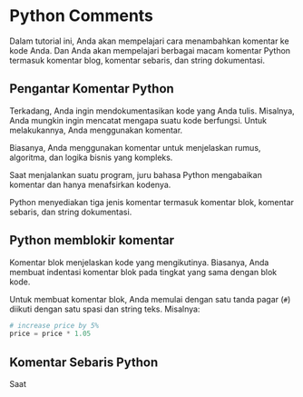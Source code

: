 # Python Comments

Dalam tutorial ini, Anda akan mempelajari cara menambahkan komentar ke kode Anda. Dan Anda akan mempelajari berbagai macam komentar Python termasuk komentar blog, komentar sebaris, dan string dokumentasi.

## Pengantar Komentar Python
Terkadang, Anda ingin mendokumentasikan kode yang Anda tulis. Misalnya, Anda mungkin ingin mencatat mengapa suatu kode berfungsi. Untuk melakukannya, Anda menggunakan komentar.

Biasanya, Anda menggunakan komentar untuk menjelaskan rumus, algoritma, dan logika bisnis yang kompleks.

Saat menjalankan suatu program, juru bahasa Python mengabaikan komentar dan hanya menafsirkan kodenya.

Python menyediakan tiga jenis komentar termasuk komentar blok, komentar sebaris, dan string dokumentasi.

## Python memblokir komentar
Komentar blok menjelaskan kode yang mengikutinya. Biasanya, Anda membuat indentasi komentar blok pada tingkat yang sama dengan blok kode.

Untuk membuat komentar blok, Anda memulai dengan satu tanda pagar (`#`) diikuti dengan satu spasi dan string teks. Misalnya:
```python
# increase price by 5%
price = price * 1.05
```

## Komentar Sebaris Python
Saat